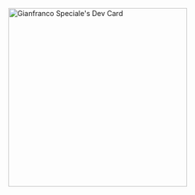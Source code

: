 <a href="https://app.daily.dev/gianfrancospeciale"><img src="https://api.daily.dev/devcards/v2/4dlbtk9YEBZG0gntdxc61.png?type=default&r=e1b" width="356" alt="Gianfranco Speciale's Dev Card"/></a>
